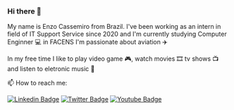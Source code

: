 ### Hi there 🧐

My name is Enzo Cassemiro from Brazil. I've been working as an intern in field of IT Support Service since 2020 and I'm currently studying Computer Enginner 💻 in FACENS 
I'm passionate about aviation ✈️ 

In my free time I like to play video game 🎮, watch movies 🎞️ tv shows 📺 and listen to eletronic music 🎵

📫 How to reach me:

[![Linkedin Badge](https://img.shields.io/badge/-LinkedIn-blue?style=flat-square&logo=Linkedin&logoColor=white&link=https://www.linkedin.com/in/enzocassemiro)](https://www.linkedin.com/in/enzocassemiro)
[![Twitter Badge](https://img.shields.io/badge/-Twitter-1ca0f1?style=flat-square&labelColor=1ca0f1&logo=twitter&logoColor=white&link=https://twitter.com/EnzoCassemiro)](https://twitter.com/EnzoCassemiro)
[![Youtube Badge](https://img.shields.io/badge/-Youtube-FF0000?style=flat-square&labelColor=FF0000&logo=youtube&logoColor=white&link=https://www.youtube.com/channel/UCfaAA68FDYQp7ztjw_qPZQw)](https://www.youtube.com/channel/UCfaAA68FDYQp7ztjw_qPZQw)


<!--
**enzocassemiro/enzocassemiro** is a ✨ _special_ ✨ repository because its `README.md` (this file) appears on your GitHub profile.

Here are some ideas to get you started:

- 🔭 I’m currently working on ...
- 🌱 I’m currently learning ...
- 👯 I’m looking to collaborate on ...
- 🤔 I’m looking for help with ...
- 💬 Ask me about ...
- 📫 How to reach me: ...
- 😄 Pronouns: ...
- ⚡ Fun fact: ...
-->
